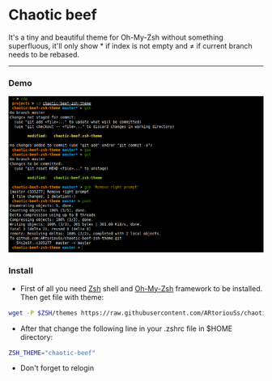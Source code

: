 # Chaotic beef

It's a tiny and beautiful theme for Oh-My-Zsh without something superfluous, it'll only show * if index is not empty
and ≠ if current branch needs to be rebased.

---------------
### Demo

![Demo picture](https://github.com/ARtoriouSs/chaotic-beef-zsh-theme/blob/master/demo.png "Demo")

### Install

* First of all you need [Zsh](http://www.zsh.org "Zsh website") shell and [Oh-My-Zsh](https://ohmyz.sh/ "Oh-My-Zsh website") framework to be installed. Then get file with theme:

```bash
wget -P $ZSH/themes https://raw.githubusercontent.com/ARtoriouSs/chaotic-beef-zsh-theme/master/chaotic-beef.zsh-theme
```

* After that change the following line in your .zshrc file in $HOME directory:

```bash
ZSH_THEME="chaotic-beef"
```

* Don't forget to relogin
